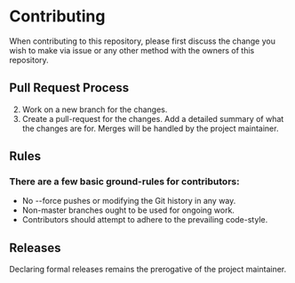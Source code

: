 # Contributing

When contributing to this repository, please first discuss the change you wish to make via issue or any other method with the owners of this repository. 


## Pull Request Process

2. Work on a new branch for the changes.
3. Create a pull-request for the changes. Add a detailed summary of what the changes are for. Merges will be handled by the project maintainer.
   
## Rules

### There are a few basic ground-rules for contributors:

- No --force pushes or modifying the Git history in any way.
- Non-master branches ought to be used for ongoing work.
- Contributors should attempt to adhere to the prevailing code-style.

## Releases

Declaring formal releases remains the prerogative of the project maintainer.

